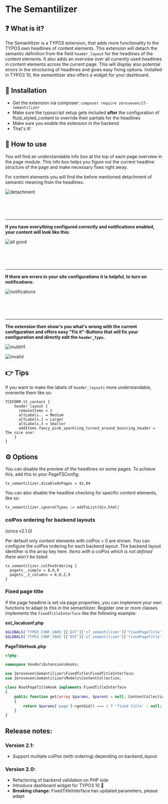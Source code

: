 # The Semantilizer

## :question: What is it?

The Semantilizer is a TYPO3 extension, that adds more functionality to the TYPO3 own headlines of content elements. This extension will detach the semantic definition from the field `header_layout` for the headlines of the content elements. It also adds an overview over all currently used headlines in content elements across the current page. This will display also potential errors in the structuring of headlines and gives easy fixing options. Installed in TYPO3 10, the semantilizer also offers a widget for your dashboard.

## :wrench: Installation

* Get the extension via composer: `composer require zeroseven/z7-semantilizer`
* Make sure the typoscript setup gets included **after** the configuration of fluid_styled_content to override their partials for the headlines
* Make sure you enable the extension in the backend
* That's it!

## :roller_coaster: How to use

You will find an understandable info box at the top of each page overview in the page module. This info box helps you figure out the current headline structure of the page and make necessary fixes right away.

For content elements you will find the before mentioned detachment of semantic meaning from the headlines.

![detachment](./Resources/Public/Images/detachment.png)

<br />
<br />
<br />

---

**If you have everything configured correctly and notifications enabled, your content will look like this:**

![all good](./Resources/Public/Images/allgood.png)

<br />
<br />
<br />

---

**If there are errors in your site configurations it is helpful, to turn on notifications:**

![notifications](./Resources/Public/Images/showNotifications.png)

<br />
<br />
<br />

---

**The extension then show's you what's wrong with the current configuration and offers easy "Fix it"-Buttons that will fix your configuration and directly edit the ``header_type``.**

![multiH1](./Resources/Public/Images/multiH1.png)

![invalid](./Resources/Public/Images/invalid.png)

## :point_right: Tips

If you want to make the labels of `header_layouts` more understandable, overwrite them like so:

```tsconfig
TCEFORM.tt_content {
    header_layout {
      removeItems = 2
      altLabels.. = Medium
      altLabels.1 = Larger
      altLabels.3 = Smaller
      addItems.fancy_pink_sparkling_turned_around_bouncing_header = The nice one!
    }
}
```

## :gear: Options

You can disable the preview of the headlines on some pages. To achieve this, add this to your PageTSConfig:

```
tx_semantilizer.disableOnPages = 42,84
```

You can also disable the headline checking for specific content elements, like so:

```
tx_semantilizer.ignoreCTypes := addToList(div,html)
```

### colPos ordering for backend layouts

(since v2.1.0)

Per default only content elements with colPos = 0 are shown. You can configure the colPos ordering for each backend layout. The backend layout identifier is the array key here. _Items with a colPos which is not defined there won't be listed._

```
tx_semantilizer.colPosOrdering {
  pagets__simple = 8,0,9
  pagets__2_columns = 8,0,2,9
}
```

### Fixed page title

If the page headline is set via page properties, you can implement your own functions to adapt to this in the semantilizer. Register one or more classes implements the `FixedTitleInterface` like the following example:

**ext_localconf.php**
```php
$GLOBALS['TYPO3_CONF_VARS']['EXT']['z7_semantilizer']['fixedPageTitle'][0] = \Vendor\Extension\Hooks\RootPageTitleHook::class;
$GLOBALS['TYPO3_CONF_VARS']['EXT']['z7_semantilizer']['fixedPageTitle'][1] = \Zeroseven\Semantilizer\FixedTitle\PageTitle::class;
```

**PageTitleHook.php**
```php
<?php

namespace Vendor\Extension\Hooks;

use Zeroseven\Semantilizer\FixedTitle\FixedTitleInterface;
use Zeroseven\Semantilizer\Models\ContentCollection;

class RootPageTitleHook implements FixedTitleInterface
{
    public function get(array $params, $parent = null, ContentCollection $contentCollection = null): ?string
    {
        return $params['page']->getUid() === 1 ? 'fixed title' : null;
    }
}
```

## Release notes:

### Version 2.1:

* Support multiple colPos (with ordering) depending on backend_layout

### Version 2.0:
* Refactoring of backend validation on PHP side
* Introduce dashboard widget for TYPO3 10 :tada:
* **Breaking change:** FixedTitleInterface has updated parameters, please adapt
